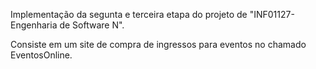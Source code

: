Implementação da segunta e terceira etapa do projeto de "INF01127-Engenharia de Software N".

Consiste em um site de compra de ingressos para eventos no chamado EventosOnline.